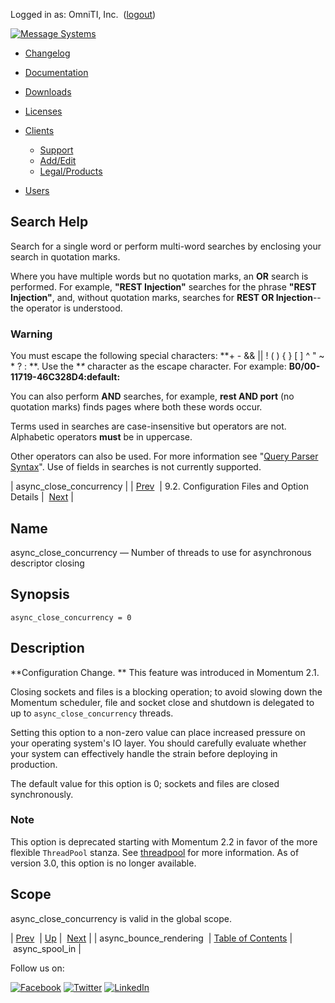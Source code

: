 Logged in as: OmniTI, Inc.  ([logout](https://support.messagesystems.com/logout.php))

[![Message Systems](https://support.messagesystems.com/images/ms-white205.png)](https://support.messagesystems.com/start.php) 

*   [Changelog](https://support.messagesystems.com/start.php?show=changelog)
*   [Documentation](https://support.messagesystems.com/docs/)
*   [Downloads](https://support.messagesystems.com/start.php)

*   [Licenses](https://support.messagesystems.com/license_summary.php)
*   <a href="">Clients</a>
    *   [Support](https://support.messagesystems.com/cs.php)
    *   [Add/Edit](https://support.messagesystems.com/edit_client.php)
    *   [Legal/Products](https://support.messagesystems.com/edit_products.php)
*   [Users](https://support.messagesystems.com/edit_customer.php)

## Search Help

Search for a single word or perform multi-word searches by enclosing your search in quotation marks.

Where you have multiple words but no quotation marks, an **OR** search is performed. For example, **"REST Injection"** searches for the phrase **"REST Injection"**, and, without quotation marks, searches for **REST OR Injection**--the operator is understood.

### Warning

You must escape the following special characters: **+ - && || ! ( ) { } [ ] ^ " ~ * ? : \**. Use the **\** character as the escape character. For example: **B0/00-11719-46C328D4\:default\:**

You can also perform **AND** searches, for example, **rest AND port** (no quotation marks) finds pages where both these words occur.

Terms used in searches are case-insensitive but operators are not. Alphabetic operators **must** be in uppercase.

Other operators can also be used. For more information see "[Query Parser Syntax](https://lucene.apache.org/core/old_versioned_docs/versions/3_0_0/queryparsersyntax.html)". Use of fields in searches is not currently supported.

| async_close_concurrency |
| [Prev](conf.ref.async_bounce_rendering.php)  | 9.2. Configuration Files and Option Details |  [Next](conf.ref.async_spool_in.php) |

<a name="conf.ref.async_close_concurrency"></a>
## Name

async_close_concurrency — Number of threads to use for asynchronous descriptor closing

## Synopsis

`async_close_concurrency = 0`

<a name="idp4160864"></a>
## Description

**Configuration Change. ** This feature was introduced in Momentum 2.1.

Closing sockets and files is a blocking operation; to avoid slowing down the Momentum scheduler, file and socket close and shutdown is delegated to up to `async_close_concurrency` threads.

Setting this option to a non-zero value can place increased pressure on your operating system's IO layer. You should carefully evaluate whether your system can effectively handle the strain before deploying in production.

The default value for this option is 0; sockets and files are closed synchronously.

### Note

This option is deprecated starting with Momentum 2.2 in favor of the more flexible `ThreadPool` stanza. See [threadpool](conf.ref.threadpool.php "threadpool") for more information. As of version 3.0, this option is no longer available.

<a name="idp4169312"></a>
## Scope

async_close_concurrency is valid in the global scope.

| [Prev](conf.ref.async_bounce_rendering.php)  | [Up](conf.ref.files.php) |  [Next](conf.ref.async_spool_in.php) |
| async_bounce_rendering  | [Table of Contents](index.php) |  async_spool_in |

Follow us on:

[![Facebook](https://support.messagesystems.com/images/icon-facebook.png)](http://www.facebook.com/messagesystems) [![Twitter](https://support.messagesystems.com/images/icon-twitter.png)](http://twitter.com/#!/MessageSystems) [![LinkedIn](https://support.messagesystems.com/images/icon-linkedin.png)](http://www.linkedin.com/company/message-systems)
